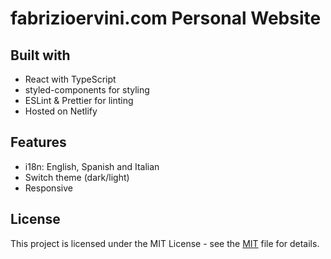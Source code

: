 # fabrizioervini.com Personal Website

## Built with

- React with TypeScript
- styled-components for styling
- ESLint & Prettier for linting
- Hosted on Netlify

## Features

- i18n: English, Spanish and Italian
- Switch theme (dark/light)
- Responsive

## License

This project is licensed under the MIT License - see the
[MIT](https://choosealicense.com/licenses/mit/) file for details.
